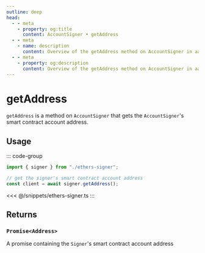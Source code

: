 ```yaml
---
outline: deep
head:
  - - meta
    - property: og:title
      content: AccountSigner • getAddress
  - - meta
    - name: description
      content: Overview of the getAddress method on AccountSigner in aa-ethers
  - - meta
    - property: og:description
      content: Overview of the getAddress method on AccountSigner in aa-ethers
---
```


# getAddress

`getAddress` is a method on `AccountSigner` that gets the `AccountSigner`'s smart contract account address.

## Usage

::: code-group

```ts [example.ts]
import { signer } from "./ethers-signer";

// get the signer's smart contract account address
const client = await signer.getAddress();
```

<<< @/snippets/ethers-signer.ts
:::

## Returns

### `Promise<Address>`

A promise containing the `Signer`'s smart contract account address
